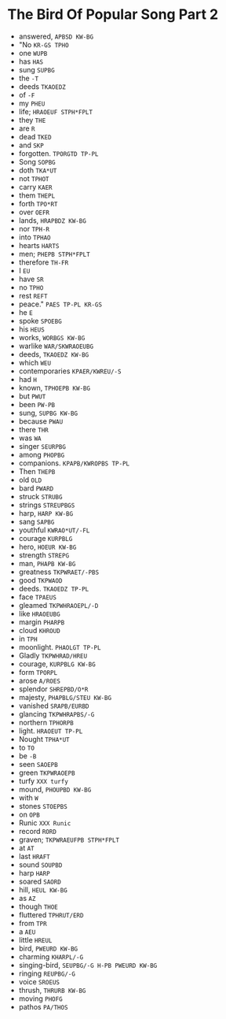 # The Bird Of Popular Song Part 2

* answered, `APBSD KW-BG`
* "No `KR-GS TPHO`
* one `WUPB`
* has `HAS`
* sung `SUPBG`
* the `-T`
* deeds `TKAOEDZ`
* of `-F`
* my `PHEU`
* life; `HRAOEUF STPH*FPLT`
* they `THE`
* are `R`
* dead `TKED`
* and `SKP`
* forgotten. `TPORGTD TP-PL`
* Song `SOPBG`
* doth `TKA*UT`
* not `TPHOT`
* carry `KAER`
* them `THEPL`
* forth `TPO*RT`
* over `OEFR`
* lands, `HRAPBDZ KW-BG`
* nor `TPH-R`
* into `TPHAO`
* hearts `HARTS`
* men; `PHEPB STPH*FPLT`
* therefore `TH-FR`
* I `EU`
* have `SR`
* no `TPHO`
* rest `REFT`
* peace." `PAES TP-PL KR-GS`
* he `E`
* spoke `SPOEBG`
* his `HEUS`
* works, `WORBGS KW-BG`
* warlike `WAR/SKWRAOEUBG`
* deeds, `TKAOEDZ KW-BG`
* which `WEU`
* contemporaries `KPAER/KWREU/-S`
* had `H`
* known, `TPHOEPB KW-BG`
* but `PWUT`
* been `PW-PB`
* sung, `SUPBG KW-BG`
* because `PWAU`
* there `THR`
* was `WA`
* singer `SEURPBG`
* among `PHOPBG`
* companions. `KPAPB/KWROPBS TP-PL`
* Then `THEPB`
* old `OLD`
* bard `PWARD`
* struck `STRUBG`
* strings `STREUPBGS`
* harp, `HARP KW-BG`
* sang `SAPBG`
* youthful `KWRAO*UT/-FL`
* courage `KURPBLG`
* hero, `HOEUR KW-BG`
* strength `STREPG`
* man, `PHAPB KW-BG`
* greatness `TKPWRAET/-PBS`
* good `TKPWAOD`
* deeds. `TKAOEDZ TP-PL`
* face `TPAEUS`
* gleamed `TKPWHRAOEPL/-D`
* like `HRAOEUBG`
* margin `PHARPB`
* cloud `KHROUD`
* in `TPH`
* moonlight. `PHAOLGT TP-PL`
* Gladly `TKPWHRAD/HREU`
* courage, `KURPBLG KW-BG`
* form `TPORPL`
* arose `A/ROES`
* splendor `SHREPBD/O*R`
* majesty, `PHAPBLG/STEU KW-BG`
* vanished `SRAPB/EURBD`
* glancing `TKPWHRAPBS/-G`
* northern `TPHORPB`
* light. `HRAOEUT TP-PL`
* Nought `TPHA*UT`
* to `TO`
* be `-B`
* seen `SAOEPB`
* green `TKPWRAOEPB`
* turfy `XXX turfy`
* mound, `PHOUPBD KW-BG`
* with `W`
* stones `STOEPBS`
* on `OPB`
* Runic `XXX Runic`
* record `RORD`
* graven; `TKPWRAEUFPB STPH*FPLT`
* at `AT`
* last `HRAFT`
* sound `SOUPBD`
* harp `HARP`
* soared `SAORD`
* hill, `HEUL KW-BG`
* as `AZ`
* though `THOE`
* fluttered `TPHRUT/ERD`
* from `TPR`
* a `AEU`
* little `HREUL`
* bird, `PWEURD KW-BG`
* charming `KHARPL/-G`
* singing-bird, `SEUPBG/-G H-PB PWEURD KW-BG`
* ringing `REUPBG/-G`
* voice `SROEUS`
* thrush, `THRURB KW-BG`
* moving `PHOFG`
* pathos `PA/THOS`
